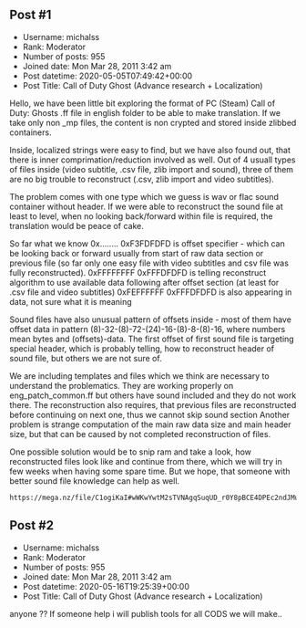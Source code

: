 ## Post #1
- Username: michalss
- Rank: Moderator
- Number of posts: 955
- Joined date: Mon Mar 28, 2011 3:42 am
- Post datetime: 2020-05-05T07:49:42+00:00
- Post Title: Call of Duty Ghost (Advance research + Localization)

Hello,
we have been little bit exploring the format of PC (Steam) Call of Duty: Ghosts .ff file in english folder to be able to make translation.
If we take only non _mp files, the content is non crypted and stored inside zlibbed containers.

Inside, localized strings were easy to find, but we have also found out, that there is inner comprimation/reduction involved as well.
Out of 4 usuall types of files inside (video subtitle, .csv file, zlib import and sound), three of them are no big trouble to reconstruct (.csv, zlib import and video subtitles).

The problem comes with one type which we guess is wav or flac sound container without header.
If we were able to reconstruct the sound file at least to level, when no looking back/forward within file is required, the translation would be peace of cake.

So far what we know
0x........ 0xF3FDFDFD is offset specifier - which can be looking back or forward usually from start of raw data section or previous file (so far only one easy file with video subtitles and csv file was fully reconstructed).
0xFFFFFFFF 0xFFFDFDFD is telling reconstruct algorithm to use available data following after offset section (at least for .csv file and video subtitles)
0xFEFFFFFF 0xFFFDFDFD is also appearing in data, not sure what it is meaning

Sound files have also unusual pattern of offsets inside - most of them have offset data in pattern (8)-32-(8)-72-(24)-16-(8)-8-(8)-16, where numbers mean bytes and (offsets)-data.
The first offset of first sound file is targeting special header, which is probably telling, how to reconstruct header of sound file, but others we are not sure of.

We are including templates and files which we think are necessary to understand the problematics.
They are working properly on eng_patch_common.ff but others have sound included and they do not work there.
The reconstruction also requires, that previous files are reconstructed before continuing on next one, thus we cannot skip sound section
Another problem is strange computation of the main raw data size and main header size,
but that can be caused by not completed reconstruction of files.

One possible solution would be to snip ram and take a look, how reconstructed files look like and continue from there,
which we will try in few weeks when having some spare time. But we hope, that someone with better sound file knowledge can help as well.

```
https://mega.nz/file/C1ogiKaI#wWKwYwtM2sTVNAgqSuqUD_r0Y8pBCE4DPEc2ndJMuxI
```
## Post #2
- Username: michalss
- Rank: Moderator
- Number of posts: 955
- Joined date: Mon Mar 28, 2011 3:42 am
- Post datetime: 2020-05-16T19:25:39+00:00
- Post Title: Call of Duty Ghost (Advance research + Localization)

anyone ?? If someone help i will publish tools for all CODS we will make..
